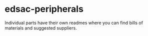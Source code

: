 # edsac-peripherals
Individual parts have their own readmes where you can find bills of materials and suggested suppliers\.
